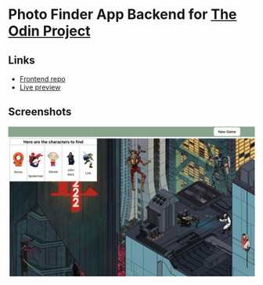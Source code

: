 # Photo Finder App Backend for [The Odin Project](https://www.theodinproject.com/)

## Links
- [Frontend repo](https://github.com/aRav3n/wheres_waldo_frontend_TOP)
- [Live preview](https://98256945.wheres-waldo-frontend-top.pages.dev/)

## Screenshots

![Screenshot of the app](./public/screenshot.png)
